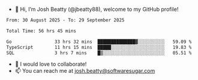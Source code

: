 - 👋 Hi, I’m Josh Beatty (@jbeatty88), welcome to my GitHub profile!

<!--START_SECTION:waka-->

```txt
From: 30 August 2025 - To: 29 September 2025

Total Time: 56 hrs 45 mins

Go                33 hrs 32 mins  ██████████████▓░░░░░░░░░░   59.09 %
TypeScript        11 hrs 15 mins  █████░░░░░░░░░░░░░░░░░░░░   19.83 %
SQL               3 hrs 7 mins    █▒░░░░░░░░░░░░░░░░░░░░░░░   05.51 %
```

<!--END_SECTION:waka-->

- 💞️ I would love to collaborate!
- 📫 You can reach me at josh.beatty@softwaresugar.com

<!---
jbeatty88/jbeatty88 is a ✨ special ✨ repository because its `README.md` (this file) appears on your GitHub profile.
You can click the Preview link to take a look at your changes.
--->
